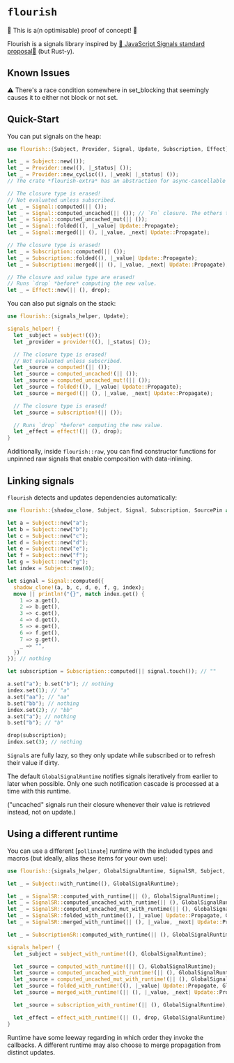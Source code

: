 # `flourish`

🚧 This is a(n optimisable) proof of concept! 🚧

Flourish is a signals library inspired by [🚦 JavaScript Signals standard proposal🚦](https://github.com/tc39/proposal-signals?tab=readme-ov-file#-javascript-signals-standard-proposal) (but Rust-y).

## Known Issues

⚠️ There's a race condition somewhere in set_blocking that seemingly causes it to either not block or not set.

## Quick-Start

You can put signals on the heap:

```rust
use flourish::{Subject, Provider, Signal, Update, Subscription, Effect};

let _ = Subject::new(());
let _ = Provider::new((), |_status| ());
let _ = Provider::new_cyclic((), |_weak| |_status| ());
// The crate *flourish-extra* has an abstraction for async-cancellable provision.

// The closure type is erased!
// Not evaluated unless subscribed.
let _ = Signal::computed(|| ());
let _ = Signal::computed_uncached(|| ()); // `Fn` closure. The others take `FnMut`s.
let _ = Signal::computed_uncached_mut(|| ());
let _ = Signal::folded((), |_value| Update::Propagate);
let _ = Signal::merged(|| (), |_value, _next| Update::Propagate);

// The closure type is erased!
let _ = Subscription::computed(|| ());
let _ = Subscription::folded((), |_value| Update::Propagate);
let _ = Subscription::merged(|| (), |_value, _next| Update::Propagate);

// The closure and value type are erased!
// Runs `drop` *before* computing the new value.
let _ = Effect::new(|| (), drop);
```

You can also put signals on the stack:

```rust
use flourish::{signals_helper, Update};

signals_helper! {
  let _subject = subject!(());
  let _provider = provider!((), |_status| ());

  // The closure type is erased!
  // Not evaluated unless subscribed.
  let _source = computed!(|| ());
  let _source = computed_uncached!(|| ());
  let _source = computed_uncached_mut!(|| ());
  let _source = folded!((), |_value| Update::Propagate);
  let _source = merged!(|| (), |_value, _next| Update::Propagate);

  // The closure type is erased!
  let _source = subscription!(|| ());

  // Runs `drop` *before* computing the new value.
  let _effect = effect!(|| (), drop);
}
```

Additionally, inside `flourish::raw`, you can find constructor functions for unpinned raw signals that enable composition with data-inlining.

## Linking signals

`flourish` detects and updates dependencies automatically:

```rust
use flourish::{shadow_clone, Subject, Signal, Subscription, SourcePin as _};

let a = Subject::new("a");
let b = Subject::new("b");
let c = Subject::new("c");
let d = Subject::new("d");
let e = Subject::new("e");
let f = Subject::new("f");
let g = Subject::new("g");
let index = Subject::new(0);

let signal = Signal::computed({
  shadow_clone!(a, b, c, d, e, f, g, index);
  move || println!("{}", match index.get() {
    1 => a.get(),
    2 => b.get(),
    3 => c.get(),
    4 => d.get(),
    5 => e.get(),
    6 => f.get(),
    7 => g.get(),
    _ => "",
  })
}); // nothing

let subscription = Subscription::computed(|| signal.touch()); // ""

a.set("a"); b.set("b"); // nothing
index.set(1); // "a"
a.set("aa"); // "aa"
b.set("bb"); // nothing
index.set(2); // "bb"
a.set("a"); // nothing
b.set("b"); // "b"

drop(subscription);
index.set(3); // nothing
```

`Signal`s are fully lazy, so they only update while subscribed or to refresh their value if dirty.

The default `GlobalSignalRuntime` notifies signals iteratively from earlier to later when possible. Only one such notification cascade is processed at a time with this runtime.

("uncached" signals run their closure whenever their value is retrieved instead, not on update.)

## Using a different runtime

You can use a different [`pollinate`] runtime with the included types and macros (but ideally, alias these items for your own use):

```rust
use flourish::{signals_helper, GlobalSignalRuntime, SignalSR, Subject, SubscriptionSR, Update};

let _ = Subject::with_runtime((), GlobalSignalRuntime);

let _ = SignalSR::computed_with_runtime(|| (), GlobalSignalRuntime);
let _ = SignalSR::computed_uncached_with_runtime(|| (), GlobalSignalRuntime);
let _ = SignalSR::computed_uncached_mut_with_runtime(|| (), GlobalSignalRuntime);
let _ = SignalSR::folded_with_runtime((), |_value| Update::Propagate, GlobalSignalRuntime);
let _ = SignalSR::merged_with_runtime(|| (), |_value, _next| Update::Propagate, GlobalSignalRuntime);

let _ = SubscriptionSR::computed_with_runtime(|| (), GlobalSignalRuntime);

signals_helper! {
  let _subject = subject_with_runtime!((), GlobalSignalRuntime);

  let _source = computed_with_runtime!(|| (), GlobalSignalRuntime);
  let _source = computed_uncached_with_runtime!(|| (), GlobalSignalRuntime);
  let _source = computed_uncached_mut_with_runtime!(|| (), GlobalSignalRuntime);
  let _source = folded_with_runtime!((), |_value| Update::Propagate, GlobalSignalRuntime);
  let _source = merged_with_runtime!(|| (), |_value, _next| Update::Propagate, GlobalSignalRuntime);

  let _source = subscription_with_runtime!(|| (), GlobalSignalRuntime);

  let _effect = effect_with_runtime!(|| (), drop, GlobalSignalRuntime);
}
```

Runtime have some leeway regarding in which order they invoke the callbacks. A different runtime may also choose to merge propagation from distinct updates.
